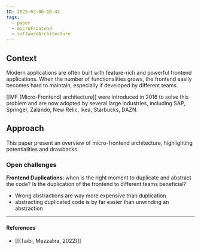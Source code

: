 ```yaml
---
ID: 2025-03-06-10:42
tags:
  - paper
  - microFrontend
  - softwareArchitecture
---
```

## Context

Modern applications are often built with feature-rich and powerful frontend applications. When the number of functionalities grows, the frontend easily becomes hard to maintain, especially if developed by different teams.

[[MF (Micro-Frontend) architecture]] were introduced in 2016 to solve this problem and are now adopted by several large industries, including SAP, Springer, Zalando, New Relic, Ikea, Starbucks, DAZN.

## Approach

This paper present an overview of micro-frontend architecture, highlighting potentialities and drawbacks

### Open challenges

**Frontend Duplications**: when is the right moment to duplicate and abstract the code? Is the duplication of the frontend to different teams beneficial? 
- Wrong abstractions are way more expensive than duplication
- abstracting duplicated code is by far easier than unwinding an abstraction

---
#### References
- [[(Taibi, Mezzalira, 2022)]]